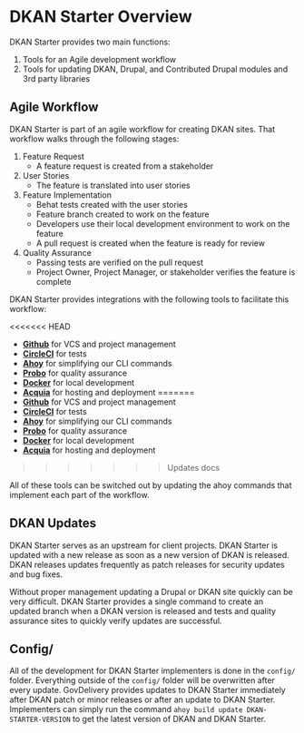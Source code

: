 DKAN Starter Overview
=============

DKAN Starter provides two main functions:

1. Tools for an Agile development workflow
2. Tools for updating DKAN, Drupal, and Contributed Drupal modules and 3rd party libraries

Agile Workflow
-------------

DKAN Starter is part of an agile workflow for creating DKAN sites. That workflow walks through the following stages:

1. Feature Request
   * A feature request is created from a stakeholder
2. User Stories
   * The feature is translated into user stories
3. Feature Implementation
   * Behat tests created with the user stories
   * Feature branch created to work on the feature
   * Developers use their local development environment to work on the feature
   * A pull request is created when the feature is ready for review
4. Quality Assurance
   * Passing tests are verified on the pull request
   * Project Owner, Project Manager, or stakeholder verifies the feature is complete

DKAN Starter provides integrations with the following tools to facilitate this workflow:

<<<<<<< HEAD
* **[Github](http://github.com)** for VCS and project management
* **[CircleCI](http://circleci.com)** for tests
* **[Ahoy](https://github.com/DevinciHQ/ahoy)** for simplifying our CLI commands
* **[Probo](http://probo.ci)** for quality assurance
* **[Docker](http://docker.io)** for local development
* **[Acquia](http://acquia.com)** for hosting and deployment
=======
* **[Github](http://github.com>)** for VCS and project management
* **[CircleCI](http://circleci.com>)** for tests
* **[Ahoy](https://github.com/DevinciHQ/ahoy>)** for simplifying our CLI commands
* **[Probo](http://probo.ci>)** for quality assurance
* **[Docker](http://docker.io>)** for local development
* **[Acquia](http://acquia.com>)** for hosting and deployment
>>>>>>> Updates docs

All of these tools can be switched out by updating the ahoy commands that implement each part of the workflow.

DKAN Updates
--------

DKAN Starter serves as an upstream for client projects. DKAN Starter is updated with a new release as soon as a new version of DKAN is released. DKAN releases updates frequently as patch releases for security updates and bug fixes.

Without proper management updating a Drupal or DKAN site quickly can be very difficult. DKAN Starter provides a single command to create an updated branch when a DKAN version is released and tests and quality assurance sites to quickly verify updates are successful.

Config/
-------
All of the development for DKAN Starter implementers is done in the ``config/`` folder. Everything outside of the ``config/`` folder will be overwritten after every update. GovDelivery provides updates to DKAN Starter immediately after DKAN patch or minor releases or after an update to DKAN Starter. Implementers can simply run the command ``ahoy build update DKAN-STARTER-VERSION`` to get the latest version of DKAN and DKAN Starter.
